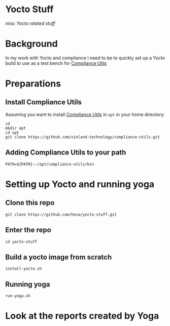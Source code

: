 # Yocto Stuff

*misc Yocto related stuff*

# Background

In my work with Yocto and compliance I need to be to quickly set up a
Yocto build to use as a test bench for [Compliance Utils](https://github.com/vinland-technology/compliance-utils)

# Preparations

## Install Compliance Utils

Assuming you want to install [Compliance Utils](https://github.com/vinland-technology/compliance-utils) in `opt` in your home directory:

```
cd
mkdir opt
cd opt
git clone https://github.com/vinland-technology/compliance-utils.git
```

## Adding Compliance Utils to your path

```
PATH=${PATH}:~/opt/compliance-utils/bin
```

# Setting up Yocto and running yoga

## Clone this repo

```
git clone https://github.com/hesa/yocto-stuff.git
```

## Enter the repo

```
cd yocto-stuff
```

## Build a yocto image from scratch

```
install-yocto.sh
```

## Running yoga

```
run-yoga.sh
```

# Look at the reports created by Yoga
